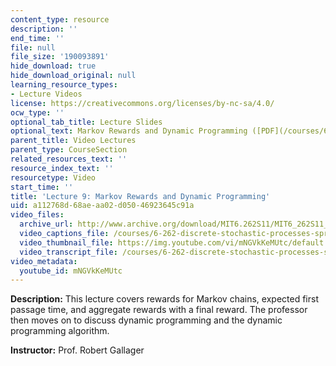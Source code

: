 ```yaml
---
content_type: resource
description: ''
end_time: ''
file: null
file_size: '190093891'
hide_download: true
hide_download_original: null
learning_resource_types:
- Lecture Videos
license: https://creativecommons.org/licenses/by-nc-sa/4.0/
ocw_type: ''
optional_tab_title: Lecture Slides
optional_text: Markov Rewards and Dynamic Programming ([PDF](/courses/6-262-discrete-stochastic-processes-spring-2011/resources/mit6_262s11_lec09))
parent_title: Video Lectures
parent_type: CourseSection
related_resources_text: ''
resource_index_text: ''
resourcetype: Video
start_time: ''
title: 'Lecture 9: Markov Rewards and Dynamic Programming'
uid: a112768d-68ae-aa02-d050-46923645c91a
video_files:
  archive_url: http://www.archive.org/download/MIT6.262S11/MIT6_262S11_lec09_300k.mp4
  video_captions_file: /courses/6-262-discrete-stochastic-processes-spring-2011/a80eda96e606583cb4618748d29c6088_mNGVkKeMUtc.vtt
  video_thumbnail_file: https://img.youtube.com/vi/mNGVkKeMUtc/default.jpg
  video_transcript_file: /courses/6-262-discrete-stochastic-processes-spring-2011/2dc04a342219f0dc8415028718f7126f_mNGVkKeMUtc.pdf
video_metadata:
  youtube_id: mNGVkKeMUtc
---
```


**Description:** This lecture covers rewards for Markov chains, expected first passage time, and aggregate rewards with a final reward. The professor then moves on to discuss dynamic programming and the dynamic programming algorithm.

**Instructor:** Prof. Robert Gallager

